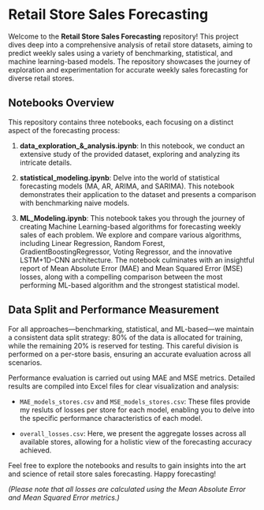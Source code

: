 # Retail Store Sales Forecasting

Welcome to the **Retail Store Sales Forecasting** repository! This project dives deep into a comprehensive analysis of retail store datasets, aiming to predict weekly sales using a variety of benchmarking, statistical, and machine learning-based models. The repository showcases the journey of exploration and experimentation for accurate weekly sales forecasting for diverse retail stores.

## Notebooks Overview


This repository contains three notebooks, each focusing on a distinct aspect of the forecasting process:

1. **data_exploration_&_analysis.ipynb**: In this notebook, we conduct an extensive study of the provided dataset, exploring and analyzing its intricate details.
   
2. **statistical_modeling.ipynb**: Delve into the world of statistical forecasting models (MA, AR, ARIMA, and SARIMA). This notebook demonstrates their application to the dataset and presents a comparison with benchmarking naive models.

3. **ML_Modeling.ipynb**: This notebook takes you through the journey of creating Machine Learning-based algorithms for forecasting weekly sales of each problem. We explore and compare various algorithms, including Linear Regression, Random Forest, GradientBoostingRegressor, Voting Regressor, and the innovative LSTM+1D-CNN architecture. The notebook culminates with an insightful report of Mean Absolute Error (MAE) and Mean Squared Error (MSE) losses, along with a compelling comparison between the most performing ML-based algorithm and the strongest statistical model.

## Data Split and Performance Measurement

For all approaches—benchmarking, statistical, and ML-based—we maintain a consistent data split strategy: 80% of the data is allocated for training, while the remaining 20% is reserved for testing. This careful division is performed on a per-store basis, ensuring an accurate evaluation across all scenarios.

Performance evaluation is carried out using MAE and MSE metrics. Detailed results are compiled into Excel files for clear visualization and analysis:

- `MAE_models_stores.csv` and `MSE_models_stores.csv`: These files provide my resluts of losses per store for each model, enabling you to delve into the specific performance characteristics of each model.

- `overall_losses.csv`: Here, we present the aggregate losses across all available stores, allowing for a holistic view of the forecasting accuracy achieved.

Feel free to explore the notebooks and results to gain insights into the art and science of retail store sales forecasting. Happy forecasting!

*(Please note that all losses are calculated using the Mean Absolute Error and Mean Squared Error metrics.)*
